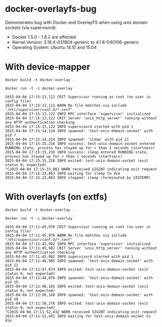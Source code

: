 # docker-overlayfs-bug

Demonstrates bug with Docker and OverlayFS when using unix domain sockets (via supervisord).

* Docker 1.5.0 - 1.8.2 are affected
* Kernel Version: 3.18.4-031804-generic to 4.1.6-040106-generic
* Operating System: Ubuntu 14.10 and 15.04

# With device-mapper

`docker build -t docker-overlay .`

`docker run -t -i docker-overlay`

```
2015-04-04 17:15:13,112 CRIT Supervisor running as root (no user in config file)
2015-04-04 17:15:13,112 WARN No file matches via include "/etc/supervisor/conf.d/*.conf"
2015-04-04 17:15:13,122 INFO RPC interface 'supervisor' initialized
2015-04-04 17:15:13,122 CRIT Server 'unix_http_server' running without any HTTP authentication checking
2015-04-04 17:15:13,122 INFO supervisord started with pid 1
2015-04-04 17:15:14,124 INFO spawned: 'test-unix-domain-socket' with pid 7
2015-04-04 17:15:14,214 INFO spawned: 'sleep' with pid 11
2015-04-04 17:15:15,216 INFO success: test-unix-domain-socket entered RUNNING state, process has stayed up for > than 1 seconds (startsecs)
2015-04-04 17:15:15,216 INFO success: sleep entered RUNNING state, process has stayed up for > than 1 seconds (startsecs)
2015-04-04 17:15:15,228 INFO exited: test-unix-domain-socket (exit status 0; expected)
^C2015-04-04 17:15:23,862 WARN received SIGINT indicating exit request
2015-04-04 17:15:23,863 INFO waiting for sleep to die
2015-04-04 17:15:23,863 INFO stopped: sleep (terminated by SIGTERM)
```

# With overlayfs (on extfs)

`docker build -t docker-overlay .`

`docker run -t -i docker-overlay`

```
2015-04-04 17:11:45,976 CRIT Supervisor running as root (no user in config file)
2015-04-04 17:11:45,976 WARN No file matches via include "/etc/supervisor/conf.d/*.conf"
2015-04-04 17:11:45,982 INFO RPC interface 'supervisor' initialized
2015-04-04 17:11:45,982 CRIT Server 'unix_http_server' running without any HTTP authentication checking
2015-04-04 17:11:45,982 INFO supervisord started with pid 1
2015-04-04 17:11:46,985 INFO spawned: 'test-unix-domain-socket' with pid 11
2015-04-04 17:11:47,074 INFO exited: test-unix-domain-socket (exit status 0; not expected)
2015-04-04 17:11:48,076 INFO spawned: 'test-unix-domain-socket' with pid 15
2015-04-04 17:11:48,165 INFO exited: test-unix-domain-socket (exit status 0; not expected)
2015-04-04 17:11:50,168 INFO spawned: 'test-unix-domain-socket' with pid 19
2015-04-04 17:11:50,276 INFO exited: test-unix-domain-socket (exit status 0; not expected)
^C2015-04-04 17:11:52,432 WARN received SIGINT indicating exit request
2015-04-04 17:11:52,432 INFO waiting for test-unix-domain-socket to die
```
